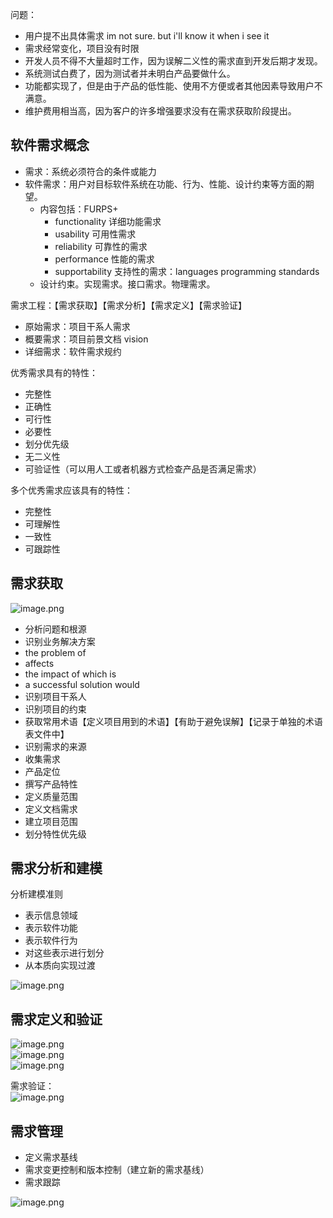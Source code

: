 
问题：

- 用户提不出具体需求 im not sure. but i'll know it when i see it
- 需求经常变化，项目没有时限
- 开发人员不得不大量超时工作，因为误解二义性的需求直到开发后期才发现。
- 系统测试白费了，因为测试者并未明白产品要做什么。
- 功能都实现了，但是由于产品的低性能、使用不方便或者其他因素导致用户不满意。
- 维护费用相当高，因为客户的许多增强要求没有在需求获取阶段提出。

## 软件需求概念

- 需求：系统必须符合的条件或能力
- 软件需求：用户对目标软件系统在功能、行为、性能、设计约束等方面的期望。
	- 内容包括：FURPS+
		- functionality 详细功能需求
		- usability 可用性需求
		- reliability 可靠性的需求
		- performance 性能的需求
		- supportability 支持性的需求：languages programming standards
	- 设计约束。实现需求。接口需求。物理需求。

需求工程：【需求获取】【需求分析】【需求定义】【需求验证】

- 原始需求：项目干系人需求
- 概要需求：项目前景文档 vision
- 详细需求：软件需求规约

优秀需求具有的特性：

- 完整性
- 正确性
- 可行性
- 必要性
- 划分优先级
- 无二义性
- 可验证性（可以用人工或者机器方式检查产品是否满足需求）

多个优秀需求应该具有的特性：

- 完整性
- 可理解性
- 一致性
- 可跟踪性

## 需求获取

![image.png](https://raw.githubusercontent.com/psychonaut1f/mac/main/2025/20250307090011504.png)

- 分析问题和根源
- 识别业务解决方案
- the problem of
- affects
- the impact of which is
- a successful solution would
- 识别项目干系人
- 识别项目的约束
- 获取常用术语【定义项目用到的术语】【有助于避免误解】【记录于单独的术语表文件中】
- 识别需求的来源
- 收集需求
- 产品定位
- 撰写产品特性
- 定义质量范围
- 定义文档需求
- 建立项目范围
- 划分特性优先级

## 需求分析和建模

分析建模准则

- 表示信息领域
- 表示软件功能
- 表示软件行为
- 对这些表示进行划分
- 从本质向实现过渡


![image.png](https://raw.githubusercontent.com/psychonaut1f/mac/main/2025/20250307100828261.png)

## 需求定义和验证

![image.png](https://raw.githubusercontent.com/psychonaut1f/mac/main/2025/20250307100846229.png)  
![image.png](https://raw.githubusercontent.com/psychonaut1f/mac/main/2025/20250307101034511.png)  
![image.png](https://raw.githubusercontent.com/psychonaut1f/mac/main/2025/20250307101059211.png)

需求验证：  
![image.png](https://raw.githubusercontent.com/psychonaut1f/mac/main/2025/20250307101126367.png)

## 需求管理

- 定义需求基线
- 需求变更控制和版本控制（建立新的需求基线）
- 需求跟踪

![image.png](https://raw.githubusercontent.com/psychonaut1f/mac/main/2025/20250307101430829.png)
